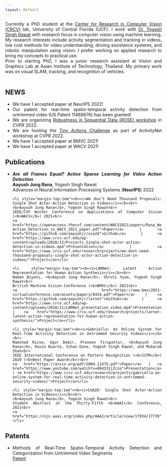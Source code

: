 ```yaml
---
layout: default
---
```


<div align="justify">
Currently a PhD student at the <a href="https://www.crcv.ucf.edu/">Center for Research in Computer Vision (CRCV)</a> lab, University of Central Florida (UCF). I work with <a href="https://www.crcv.ucf.edu/person/rawat/">Dr. Yogesh Singh Rawat</a> with research focus in computer vision using machine learning. My research interests include activity segmentation and tracking in videos, low cost methods for video understanding, driving assistance systems, and robotic manipulation using vision. I prefer working on applied research to bring my concepts to practical use.
<br>
Prior to starting PhD, I was a junior research assistant at Vision and Graphics Lab at Asian Institute of Technology, Thailand. My primary work was on visual SLAM, tracking, and recognition of vehicles.
</div>

<br>

## NEWS

<div align="justify">
<ul>
<li>We have 1 accepted paper at NeurIPS 2022!</li>
<li>Our patent for real-time spatio-temporal activity detection from untrimmed video (US Patent 11468676) has been granted!</li>
<li>We are organizing <a href="https://rosecvpr22.github.io/">Robustness in Sequential Data (ROSE) workshop</a> in CVPR 2022. </li>
<li>We are hosting the <a href="https://tinyactions-cvpr22.github.io/">Tiny Actions Challenge</a> as part of ActivityNet workshop at CVPR 2022.</li>
<li>We have 1 accepted paper at BMVC 2021!</li>
<li>We have 1 accepted paper at WACV 2021!</li> 
</ul>
</div>

## Publications

<div align="justify">
<ul>
    <li><b><i>Are all Frames Equal? Active Sparse Learning for Video Action Detection</i></b><br>
    <b>Aayush Jung Rana</b>, Yogesh Singh Rawat<br>
    Advances in Neural Information Processing Systems (<b>NeurIPS</b>) 2022</li>
    
    <li style="margin-top:1em"><b><i>We don’t Need Thousand Proposals: Single Shot Actor-Action Detection in Videos</i></b><br>
    <b>Aayush Jung Rana</b>, Yogesh Singh Rawat<br>
    IEEE/CVF Winter Conference on Applications of Computer Vision (<b>WACV</b>) 2021<br>
    <a href="https://openaccess.thecvf.com/content/WACV2021/papers/Rana_We_Dont_Need_Thousand_Proposals_Single_Shot_Actor-Action_Detection_in_WACV_2021_paper.pdf">Paper</a> | <a href="https://github.com/aayushjr/ssa2d">Github</a> | <a href="https://www.crcv.ucf.edu/wp-content/uploads/2020/12/Projects_Single-shot-actor-action-detection-in-videos.mp4">Presentation</a> | <a href="https://www.crcv.ucf.edu/research/projects/we-dont-need-thousand-proposals-single-shot-actor-action-detection-in-videos/">Project</a></li>
    
    <li style="margin-top:1em"><b><i>LARNet: Latent Action Representation for Human Action Synthesis</i></b><br>
    Naman Biyani, <b>Aayush Jung Rana</b>, Shruti Vyas, Yogesh Singh Rawat<br>
    British Machine Vision Conference (<b>BMVC</b>) 2021<br>
    <a href="https://www.bmvc2021-virtualconference.com/assets/papers/0434.pdf">Paper</a> | <a href="https://github.com/aayushjr/larnet">Github</a> | <a href="https://www.crcv.ucf.edu/wp-content/uploads/2018/11/LARNet_presentation_video.mp4">Presentation</a> | <a href="https://www.crcv.ucf.edu/research/projects/larnet-latent-action-representation-for-human-action-synthesis/">Project</a></li>
    
    <li style="margin-top:1em"><b><i>Gabriella: An Online System for Real-Time Activity Detection in Untrimmed Security Videos</i></b><br>
    Mamshad Rizve, Ugur Demir, Praveen Tirupattur, <b>Aayush Jung Rana</b>, Kevin Duarte, Ishan Dave, Yogesh Singh Rawat, and Mubarak Shah<br>
    IEEE International Conference on Pattern Recognition (<b>ICPR</b>) 2020 (<b>Best Paper Award</b>)<br>
    <a href="https://arxiv.org/pdf/2004.11475.pdf">Paper</a> | <a href="https://www.youtube.com/watch?v=O64331jZczo">Presentation</a> | <a href="https://www.crcv.ucf.edu/research/projects/gabriella-an-online-system-for-real-time-activity-detection-in-untrimmed-security-videos/">Project</a></li>
    
    <li style="margin-top:1em"><b><i>SSA2D: Single Shot Actor-Action Detection in Videos</i></b><br>
    <b>Aayush Jung Rana</b>, Yogesh Singh Rawat<br>
    Student Abstract at the Thirty-Fifth <b>AAAI</b> Conference, 2021<br>
    <a href="https://ojs.aaai.org/index.php/AAAI/article/view/17934/17739">Paper</a></li>
</ul>
</div>

## Patents

<div align="justify">
<ul>
<li>Methods of Real-Time Spatio-Temporal Activity Detection and Categorization from Untrimmed Video Segments</li>
<a href="https://patentimages.storage.googleapis.com/1a/1e/ec/af681095ca1677/US20220222940A1.pdf">Patent</a>
</ul>
</div>

